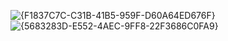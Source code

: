 ![{F1837C7C-C31B-41B5-959F-D60A64ED676F}](https://github.com/user-attachments/assets/49e17f49-c8cb-45eb-8702-57e3fa2e79e2)
![{5683283D-E552-4AEC-9FF8-22F3686C0FA9}](https://github.com/user-attachments/assets/7cd7c514-2de9-4c43-a9f6-4aee45eec461)
